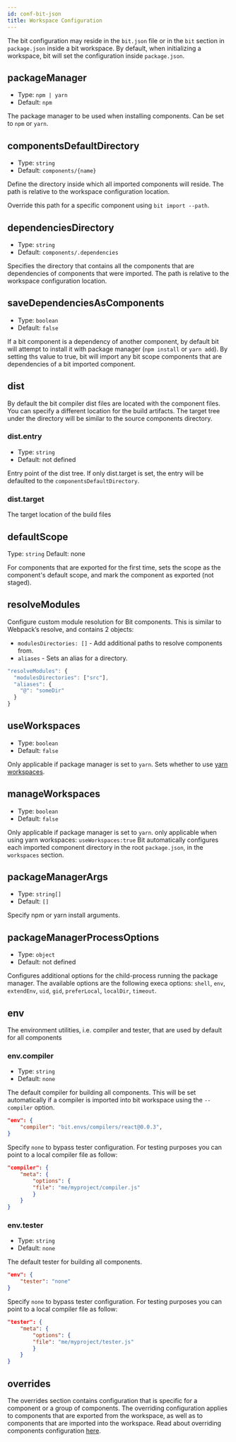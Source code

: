```yaml
---
id: conf-bit-json
title: Workspace Configuration
---
```


The bit configuration may reside in the `bit.json` file or in the `bit` section in `package.json` inside a bit workspace. By default, when initializing a workspace, bit will set the configuration inside `package.json`.  

## packageManager

- Type: `npm | yarn`
- Default: `npm`

The package manager to be used when installing components. Can be set to `npm` or `yarn`. 

## componentsDefaultDirectory

- Type: `string`
- Default: `components/{name}`

Define the directory inside which all imported components will reside. The path is relative to the workspace configuration location.

Override this path for a specific component using `bit import --path`.  

## dependenciesDirectory

- Type: `string`
- Default: `components/.dependencies`

Specifies the directory that contains all the components that are dependencies of components that were imported.  The path is relative to the workspace configuration location.

## saveDependenciesAsComponents

- Type: `boolean`
- Default: `false`

If a bit component is a dependency of another component, by default bit will attempt to install it with package manager (`npm install` or `yarn add`). By setting ths value to true, bit will import any bit scope components that are dependencies of a bit imported component. 

## dist

By default the bit compiler dist files are located with the component files. You can specify a different location for the build artifacts. The target tree under the directory will be similar to the source components directory.

### dist.entry

- Type: `string`
- Default: not defined

Entry point of the dist tree.  If only dist.target is set, the entry will be defaulted to the `componentsDefaultDirectory`.  
### dist.target

The target location of the build files

## defaultScope

Type: `string`
Default: none

For components that are exported for the first time, sets the scope as the component's default scope, and mark the component as exported (not staged).  

## resolveModules

Configure custom module resolution for Bit components. This is similar to Webpack’s resolve, and contains 2 objects:

- `modulesDirectories: []` - Add additional paths to resolve components from.
- `aliases` - Sets an alias for a directory.

```js
"resolveModules": {
  "modulesDirectories": ["src"],
  "aliases": {
    "@": "someDir"
  }
}
```

## useWorkspaces

- Type: `boolean`
- Default: `false`

Only applicable if package manager is set to `yarn`.
Sets whether to use [yarn workspaces](https://yarnpkg.com/blog/2017/08/02/introducing-workspaces/). 

## manageWorkspaces

- Type: `boolean`
- Default: `false`

Only applicable if package manager is set to `yarn`. 
only applicable when using yarn workspaces: `useWorkspaces:true`
Bit automatically configures each imported component directory in the root `package.json`, in the `workspaces` section.

## packageManagerArgs

- Type: `string[]`
- Default: `[]`

Specify npm or yarn install arguments.

## packageManagerProcessOptions

- Type: `object`
- Default: not defined

Configures additional options for the child-process running the package manager.
The available options are the following execa options: `shell`, `env`, `extendEnv`, `uid`, `gid`, `preferLocal`, `localDir`, `timeout`.

## env

The environment utilities, i.e. compiler and tester, that are used by default for all components

### env.compiler

- Type: `string`
- Default: `none`

The default compiler for building all components. This will be set automatically if a compiler is imported into bit workspace using the `--compiler` option. 

```json
"env": {
    "compiler": "bit.envs/compilers/react@0.0.3",
}
```

Specify `none` to bypass tester configuration. 
For testing purposes you can point to a local compiler file as follow: 

```json
"compiler": {
    "meta": {
        "options": {
        "file": "me/myproject/compiler.js"
        }
    }
}
```

### env.tester

- Type: `string`
- Default: `none`

The default tester for building all components.

```json
"env": {
    "tester": "none"
}
```

Specify `none` to bypass tester configuration. 
For testing purposes you can point to a local compiler file as follow: 

```json
"tester": {
    "meta": {
        "options": {
        "file": "me/myproject/tester.js"
        }
    }
}
```

## overrides

The overrides section contains configuration that is specific for a component or a group of components. The overriding configuration applies to components that are exported from the workspace, as well as to components that are imported into the workspace. Read about overriding components configuration [here](/docs/overrides).
